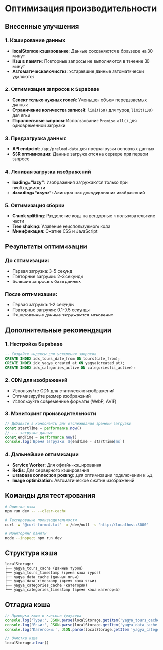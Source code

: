 # Оптимизация производительности

## Внесенные улучшения

### 1. Кэширование данных
- **localStorage кэширование**: Данные сохраняются в браузере на 30 минут
- **Кэш в памяти**: Повторные запросы не выполняются в течение 30 минут
- **Автоматическая очистка**: Устаревшие данные автоматически удаляются

### 2. Оптимизация запросов к Supabase
- **Селект только нужных полей**: Уменьшен объем передаваемых данных
- **Ограничение количества записей**: `limit(50)` для туров, `limit(100)` для ягьи
- **Параллельные запросы**: Использование `Promise.all()` для одновременной загрузки

### 3. Предзагрузка данных
- **API endpoint**: `/api/preload-data` для предзагрузки основных данных
- **SSR оптимизация**: Данные загружаются на сервере при первом запросе

### 4. Ленивая загрузка изображений
- **loading="lazy"**: Изображения загружаются только при необходимости
- **decoding="async"**: Асинхронное декодирование изображений

### 5. Оптимизация сборки
- **Chunk splitting**: Разделение кода на вендорные и пользовательские части
- **Tree shaking**: Удаление неиспользуемого кода
- **Минификация**: Сжатие CSS и JavaScript

## Результаты оптимизации

### До оптимизации:
- Первая загрузка: 3-5 секунд
- Повторные загрузки: 2-3 секунды
- Большие запросы к базе данных

### После оптимизации:
- Первая загрузка: 1-2 секунды
- Повторные загрузки: 0.1-0.5 секунды
- Кэшированные данные загружаются мгновенно

## Дополнительные рекомендации

### 1. Настройка Supabase
```sql
-- Создайте индексы для ускорения запросов
CREATE INDEX idx_tours_date_from ON tours(date_from);
CREATE INDEX idx_yagya_created_at ON yagya(created_at);
CREATE INDEX idx_categories_active ON categories(is_active);
```

### 2. CDN для изображений
- Используйте CDN для статических изображений
- Оптимизируйте размер изображений
- Используйте современные форматы (WebP, AVIF)

### 3. Мониторинг производительности
```javascript
// Добавьте в компоненты для отслеживания времени загрузки
const startTime = performance.now()
// ... загрузка данных
const endTime = performance.now()
console.log(`Время загрузки: ${endTime - startTime}ms`)
```

### 4. Дальнейшие оптимизации
- **Service Worker**: Для офлайн-кэширования
- **Redis**: Для серверного кэширования
- **Database connection pooling**: Для оптимизации подключений к БД
- **Image optimization**: Автоматическое сжатие изображений

## Команды для тестирования

```bash
# Очистка кэша
npm run dev -- --clear-cache

# Тестирование производительности
curl -w "@curl-format.txt" -o /dev/null -s "http://localhost:3000"

# Мониторинг памяти
node --inspect npm run dev
```

## Структура кэша

```
localStorage:
├── yagya_tours_cache (данные туров)
├── yagya_tours_timestamp (время кэша туров)
├── yagya_data_cache (данные ягьи)
├── yagya_data_timestamp (время кэша ягьи)
├── yagya_categories_cache (категории)
└── yagya_categories_timestamp (время кэша категорий)
```

## Отладка кэша

```javascript
// Проверка кэша в консоли браузера
console.log('Туры:', JSON.parse(localStorage.getItem('yagya_tours_cache')))
console.log('Ягьи:', JSON.parse(localStorage.getItem('yagya_data_cache')))
console.log('Категории:', JSON.parse(localStorage.getItem('yagya_categories_cache')))

// Очистка кэша
localStorage.clear()
``` 